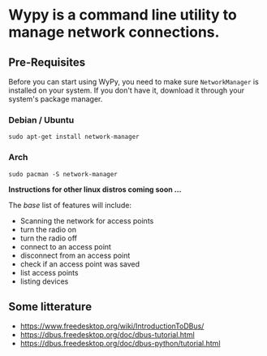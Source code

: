 # Wypy is a command line utility to manage network connections.

## Pre-Requisites
Before you can start using WyPy, you need to make sure `NetworkManager` is installed on your system.
If you don't have it, download it through your system's package manager.

### Debian / Ubuntu 
```
sudo apt-get install network-manager
```

### Arch 

```
sudo pacman -S network-manager
```

**Instructions for other linux distros coming soon ...**


The _base_ list of features will include:

- Scanning the network for access points
- turn the radio on
- turn the radio off
- connect to an access point
- disconnect from an access point
- check if an access point was saved
- list access points
- listing devices

## Some litterature

- https://www.freedesktop.org/wiki/IntroductionToDBus/
- https://dbus.freedesktop.org/doc/dbus-tutorial.html
- https://dbus.freedesktop.org/doc/dbus-python/tutorial.html
